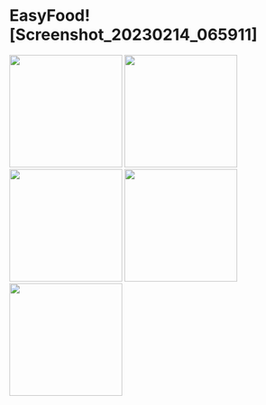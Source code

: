 # EasyFood![Screenshot_20230214_065911]
<img src="https://user-images.githubusercontent.com/63274971/218646584-a4979535-c35c-437d-9e7a-9f81a22c622d.png" width="200">
<img src="https://user-images.githubusercontent.com/63274971/218646589-d1911067-823a-40c3-80d4-c5ff14f29305.png" width="200">
<img src="https://user-images.githubusercontent.com/63274971/218646594-eb654c9e-8f87-4b45-a167-192d6ad8312f.png" width="200">
<img src="https://user-images.githubusercontent.com/63274971/218646618-39e09e7d-f654-48b7-97e1-72bd38407c2a.png" width="200">
<img src="https://user-images.githubusercontent.com/63274971/218646564-1b92d5ac-d214-43ee-bece-7b3009f4cf16.png" width="200">
